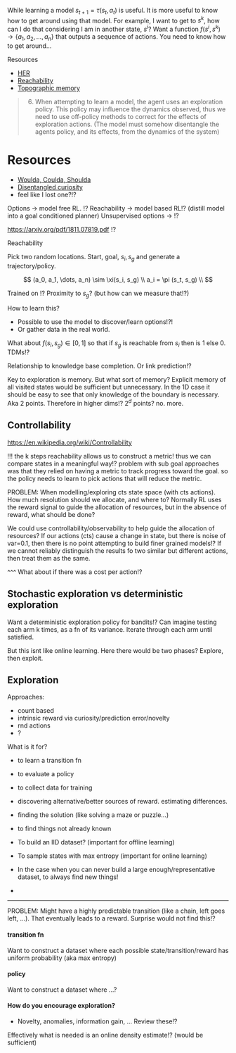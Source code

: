 While learning a model $s_{t+1} = \tau(s_t, a_t)$ is useful. It is more useful to know how to get around using that model. For example, I want to get to $s^k$, how can I do that considering I am in another state, $s^i$? Want a function $f(s^i, s^k) \to \{a_1, a_2, \dots, a_n\}$ that outputs a sequence of actions. You need to know how to get around...

Resources

- [HER](https://arxiv.org/abs/1707.01495)
- [Reachability](https://arxiv.org/abs/1810.02274)
- [Topographic memory](https://arxiv.org/abs/1803.00653)


> 6. When attempting to learn a model, the agent uses an exploration policy. This policy may influence the dynamics observed, thus we need to use off-policy methods to correct for the effects of exploration actions. (The model must somehow disentangle the agents policy, and its effects, from the dynamics of the system)


# Resources

- [Woulda, Coulda, Shoulda](https://arxiv.org/abs/1811.06272)
- [Disentangled curiosity](https://arxiv.org/abs/1807.01521)
- feel like I lost one?!?



Options -> model free RL. !?
Reachability -> model based RL!? (distill model into a goal conditioned planner)
Unsupervised options -> !?


https://arxiv.org/pdf/1811.07819.pdf !?


Reachability

Pick two random locations. Start, goal, $s_i, s_g$ and generate a trajectory/policy.

$$
(a_0, a_1, \dots, a_n) \sim \xi(s_i, s_g)  \\
a_i = \pi (s_t, s_g) \\
$$

Trained on !? Proximity to $s_g$? (but how can we measure that!?)

How to learn this?
- Possible to use the model to discover/learn options!?!
- Or gather data in the real world.


What about $f(s_i, s_g) \in [0, 1]$ so that if $s_g$ is reachable from $s_i$ then is 1 else 0. TDMs!?



Relationship to knowledge base completion. Or link prediction!?


Key to exploration is memory.
But what sort of memory?
Explicit memory of all visited states would be sufficient but unnecessary.
In the 1D case it should be easy to see that only knowledge of the boundary is necessary. Aka 2 points. Therefore in higher dims!? $2^d$ points? no. more.


## Controllability

https://en.wikipedia.org/wiki/Controllability




!!! the k steps reachability allows us to construct a metric! thus we can compare states in a meaningful way!?
problem with sub goal approaches was that they relied on having a metric to track progress toward the goal.
so the policy needs to learn to pick actions that will reduce the metric.


PROBLEM:
When modelling/exploring cts state space (with cts actions). How much resolution should we allocate, and where to? Normally RL uses the reward signal to guide the allocation of resources, but in the absence of reward, what should be done?

We could use controllability/observability to help guide the allocation of resources?
If our actions (cts) cause a change in state, but there is noise of var=0.1, then there is no point attempting to build finer grained models!? If we cannot reliably distinguish the results fo two similar but different actions, then treat them as the same.

^^^ What about if there was a cost per action!?

## Stochastic exploration vs deterministic exploration

Want a deterministic exploration policy for bandits!?
Can imagine testing each arm k times, as a fn of its variance.
Iterate through each arm until satisfied.

But this isnt like online learning.
Here there would be two phases? Explore, then exploit.


## Exploration

Approaches:
- count based
- intrinsic reward via curiosity/prediction error/novelty
- rnd actions
- ?


What is it for?

- to learn a transition fn
- to evaluate a policy
- to collect data for training
- discovering alternative/better sources of reward. estimating differences.
- finding the solution (like solving a maze or puzzle...)
- to find things not already known

- To build an IID dataset? (important for offline learning)
- To sample states with max entropy (important for online learning)
- In the case when you can never build a large enough/representative dataset, to always find new things!
-

***

PROBLEM:
Might have a highly predictable transition (like a chain, left goes left, ...).
That eventually leads to a reward. Surprise would not find this!?


#### transition fn

Want to construct a dataset where each possible state/transition/reward has uniform probability (aka max entropy)

#### policy

Want to construct a dataset where ...?


#### How do you encourage exploration?

- Novelty, anomalies, information gain, ... Review these!?

Effectively what is needed is an online density estimate!? (would be sufficient)

